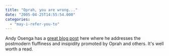 ```yaml
---
title: "Oprah, you are wrong..."
date: "2005-04-25T14:55:54.000"
categories: 
  - "may-i-refer-you-to"
---
```


Andy Osenga has a [great blog post](http://caedmonscall.net/osenga/2005/04/25/oprah-you-were-wrong/) here where he addresses the postmodern fluffiness and insipidity promoted by Oprah and others. It's well worth a read.
